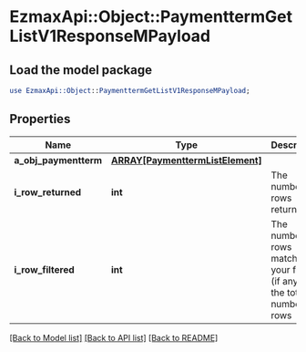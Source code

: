 # EzmaxApi::Object::PaymenttermGetListV1ResponseMPayload

## Load the model package
```perl
use EzmaxApi::Object::PaymenttermGetListV1ResponseMPayload;
```

## Properties
Name | Type | Description | Notes
------------ | ------------- | ------------- | -------------
**a_obj_paymentterm** | [**ARRAY[PaymenttermListElement]**](PaymenttermListElement.md) |  | 
**i_row_returned** | **int** | The number of rows returned | 
**i_row_filtered** | **int** | The number of rows matching your filters (if any) or the total number of rows | 

[[Back to Model list]](../README.md#documentation-for-models) [[Back to API list]](../README.md#documentation-for-api-endpoints) [[Back to README]](../README.md)



